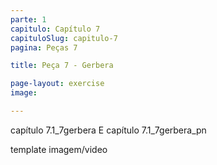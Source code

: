 ```yaml
---
parte: 1
capitulo: Capítulo 7
capituloSlug: capitulo-7
pagina: Peças 7

title: Peça 7 - Gerbera

page-layout: exercise
image:

---
```


capítulo 7.1_7gerbera E capítulo 7.1_7gerbera_pn

template imagem/video
